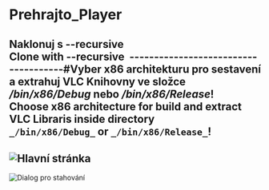 # Prehrajto_Player
**Naklonuj s --recursive**  
**Clone with --recursive**&nbsp;
-------------------------------------#Vyber x86 architekturu pro sestavení a extrahuj VLC Knihovny ve složce   
_/bin/x86/Debug_ nebo _/bin/x86/Release_!  
Choose x86 architecture for build and extract VLC Libraris inside directory   
```_/bin/x86/Debug_``` or ```_/bin/x86/Release_```!&nbsp;
-------------------------------------
![Hlavní stránka](/Preview/image1.png)&nbsp;
-------------------------------------
![Dialog pro stahování](/Preview/image2.png)
